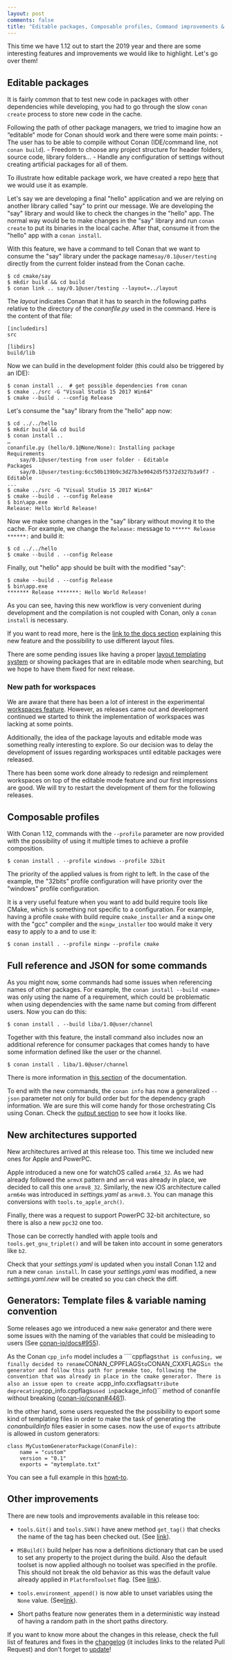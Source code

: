 ```yaml
---
layout: post
comments: false
title: "Editable packages, Composable profiles, Command improvements & New architectures"
---
```


This time we have 1.12 out to start the 2019 year and there are some interesting features and improvements we would like to highlight. Let's
go over them!

## Editable packages

It is fairly common that to test new code in packages with other dependencies while developing, you had to go through the slow
``conan create`` process to store new code in the cache.

Following the path of other package managers, we tried to imagine how an “editable” mode for Conan should work and there were some main
points:
    - The user has to be able to compile without Conan (IDE/command line, not ``conan build``).
    - Freedom to choose any project structure for header folders, source code, library folders...
    - Handle any configuration of settings without creating artificial packages for all of them.

To illustrate how editable package work, we have created a repo [here](https://github.com/memsharded/editables-examples) that we would use
it as example.

Let's say we are developing a final "hello" application and we are relying on another library called "say" to print our message. We are
developing the "say" library and would like to check the changes in the "hello" app. The normal way would be to make changes in the "say"
library and run ``conan create`` to put its binaries in the local cache. After that, consume it from the "hello" app with a
``conan install``.

With this feature, we have a command to tell Conan that we want to consume the "say" library under the package name``say/0.1@user/testing``
directly from the current folder instead from the Conan cache.

```
$ cd cmake/say
$ mkdir build && cd build
$ conan link .. say/0.1@user/testing --layout=../layout
```

The *layout* indicates Conan that it has to search in the following paths relative to the directory of the *conanfile.py* used in the
command. Here is the content of that file:

```
[includedirs]
src

[libdirs]
build/lib
```

Now we can build in the development folder (this could also be triggered by an IDE):

```
$ conan install ..  # get possible dependencies from conan
$ cmake ../src -G "Visual Studio 15 2017 Win64"
$ cmake --build . --config Release
```

Let's consume the "say" library from the "hello" app now:

```
$ cd ../../hello
$ mkdir build && cd build
$ conan install ..
…
conanfile.py (hello/0.1@None/None): Installing package
Requirements
    say/0.1@user/testing from user folder - Editable
Packages
    say/0.1@user/testing:6cc50b139b9c3d27b3e9042d5f5372d327b3a9f7 - Editable
...
$ cmake ../src -G "Visual Studio 15 2017 Win64"
$ cmake --build . --config Release
$ bin\app.exe
Release: Hello World Release!
```

Now we make some changes in the "say" library without moving it to the cache. For example, we change the ``Release:`` message to
``****** Release ******:`` and build it:

```
$ cd ../../hello
$ cmake --build . --config Release
```

Finally, out "hello" app should be built with the modified "say":

```
$ cmake --build . --config Release
$ bin\app.exe
******* Release *******: Hello World Release!
```

As you can see, having this new workflow is very convenient during development and the compilation is not coupled with Conan, only a
``conan install`` is necessary.

If you want to read more, here is the [link to the docs section](https://docs.conan.io/en/latest/developing_packages/editable_packages.html)
explaining this new feature and the possibility to use different layout files.

There are some pending issues like having a proper [layout templating system](https://github.com/conan-io/conan/issues/4424) or showing
packages that are in editable mode when searching, but we hope to have them fixed for next release.

### New path for workspaces

We are aware that there has been a lot of interest in the experimental
[workspaces feature](https://docs.conan.io/en/latest/developing_packages/workspaces.html). However, as releases came out and development
continued we started to think the implementation of workspaces was lacking at some points.

Additionally, the idea of the package layouts and editable mode was something really interesting to explore. So our decision was to delay
the development of issues regarding workspaces until editable packages were released.

There has been some work done already to redesign and reimplement workspaces on top of the editable mode feature and our first impressions
are good. We will try to restart the development of them for the following releases.

## Composable profiles

With Conan 1.12, commands with the ``--profile`` parameter are now provided with the possibility of using it multiple times to achieve a
profile composition.

```
$ conan install . --profile windows --profile 32bit
```

The priority of the applied values is from right to left. In the case of the example, the "32bits" profile configuration will have priority
over the "windows" profile configuration.

It is a very useful feature when you want to add build require tools like CMake, which is something not specific to a configuration. For
example, having a profile ``cmake`` with build require ``cmake_installer`` and a ``mingw`` one with the "gcc" compiler and the
``mingw_installer`` too would make it very easy to apply to a and to use it:

```
$ conan install . --profile mingw --profile cmake
```


## Full reference and JSON for some commands

As you might now, some commands had some issues when referencing names of other packages. For example, the ``conan install --build <name>``
was only using the name of a requirement, which could be problematic when using dependencies with the same name but coming from different
users. Now you can do this:

```
$ conan install . --build liba/1.0@user/channel
```

Together with this feature, the install command also includes now an additional reference for consumer packages that comes handy to have
some information defined like the user or the channel.

```
$ conan install . liba/1.0@user/channel
```

There is more information in [this section](https://docs.conan.io/en/latest/reference/commands/consumer/install.html) of the documentation.

To end with the new commands, the ``conan info`` has now a generalized ``--json`` parameter not only for build order but for the dependency
graph information. We are sure this will come handy for those orchestrating CIs using Conan. Check the
[output section](https://docs.conan.io/en/latest/reference/commands/output/info.html) to see how it looks like.

## New architectures supported

New architectures arrived at this release too. This time we included new ones for Apple and PowerPC.

Apple introduced a new one for watchOS called ``arm64_32``. As we had already followed the ``armvX`` pattern and ``amrv8`` was already in
place, we decided to call this one ``armv8_32``. Similarly, the new iOS architecture called ``arm64e`` was introduced in *settings.yaml* as
``armv8.3``. You can manage this conversions with ``tools.to_apple_arch()``.

Finally, there was a request to support PowerPC 32-bit architecture, so there is also a new ``ppc32`` one too.

Those can be correctly handled with apple tools and ``tools.get_gnu_triplet()`` and will be taken into account in some generators like
``b2``.

Check that your *settings.yaml* is updated when you install Conan 1.12 and run a new ``conan install``. In case your *settings.yaml* was
modified, a new *settings.yaml.new* will be created so you can check the diff.

## Generators: Template files & variable naming convention

Some releases ago we introduced a new ``make`` generator and there were some issues with the naming of the variables that could be
misleading to users (See [conan-io/docs#955](https://github.com/conan-io/docs/pull/955#issuecomment-442754327)).

As the Conan ``cpp_info`` model includes a ````cppflags`` that is confusing, we finally decided to rename ``CONAN_CPPFLAGS`` to
``CONAN_CXXFLAGS`` in the generator and follow this path for premake too, following the convention that was already in place in the
cmake generator. There is also an issue open to create a ``cpp_info.cxxflags`` attribute deprecating ``cpp_info.cppflags`` used in
``package_info()`` method of conanfile without breaking ([conan-io/conan#4461](https://github.com/conan-io/conan/issues/4461)).

In the other hand, some users requested the the possibility to export some kind of templating files in order to make the task of generating
the *conanbuildinfo* files easier in some cases. now the use of ``exports`` attribute is allowed in custom generators:

```
class MyCustomGeneratorPackage(ConanFile):
    name = "custom"
    version = "0.1"
    exports = "mytemplate.txt"
```

You can see a full example in this
[howt-to](https://docs.conan.io/en/latest/howtos/custom_generators.html#using-template-files-for-custom-generators).

## Other improvements

There are new tools and improvements available in this release too:

- ``tools.Git()`` and ``tools.SVN()`` have anew method ``get_tag()`` that checks the name of the tag has been checked out.
  (See [link](https://docs.conan.io/en/latest/reference/tools.html#tools-git)).

- ``MSBuild()`` build helper has now a definitions dictionary that can be used to set any property to the project during the build. Also
  the default toolset is now applied although no toolset was specified in the profile. This should not break the old behavior as this was
  the default value already applied in ``PlatformToolset`` flag.
  (See [link](https://docs.conan.io/en/latest/reference/build_helpers/visual_studio.html#build)).

- ``tools.environment_append()`` is now able to unset variables using the ``None`` value.
  (See[link](https://docs.conan.io/en/latest/reference/tools.html#tools-environment-append)).

- Short paths feature now generates them in a deterministic way instead of having a random path in the short paths directory.


If you want to know more about the changes in this release, check the full list of features and fixes in the
[changelog](https://docs.conan.io/en/latest/changelog.html) (it includes links to the related Pull Request) and don't forget to [update](https://conan.io/downloads.html)!
